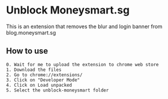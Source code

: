 # Unblock Moneysmart.sg 
This is an extension that removes the blur and login banner from blog.moneysmart.sg

## How to use
```
0. Wait for me to upload the extension to chrome web store
1. Download the files
2. Go to chrome://extensions/
3. Click on "Developer Mode"
4. Click on Load unpacked
5. Select the unblock-moneysmart folder
```